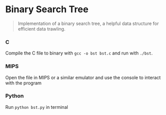 # Binary Search Tree

> Implementation of a binary search tree, a helpful data structure for efficient data trawling.

### C

Compile the C file to binary with `gcc -o bst bst.c` and run with `./bst`.

### MIPS

Open the file in MIPS or a similar emulator and use the console to interact with the program

### Python

Run `python bst.py` in terminal
